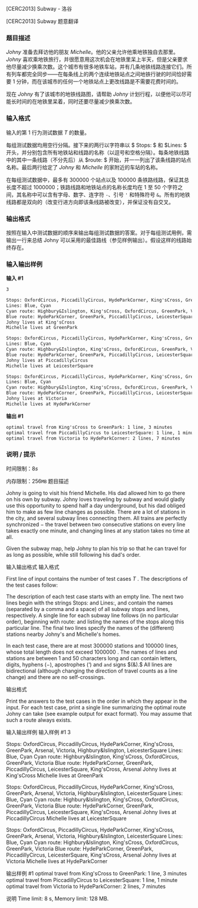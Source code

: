 



[CERC2013] Subway - 洛谷














[CERC2013] Subway
题意翻译
### 题目描述

$Johny$ 准备去拜访他的朋友 $Michelle$。他的父亲允许他乘地铁独自去那里。$Johny$ 喜欢乘地铁旅行，并很愿意用这次机会在地铁里呆上半天，但是父亲要求他尽量减少换乘次数。这个城市有很多地铁车站，并有几条地铁线路连接它们。所有列车都完全同步——在每条线上的两个连续地铁站点之间地铁行驶的时间恰好需要 $1$ 分钟，而在该城市的任何一个地铁站点上更改线路是不需要花费时间的。

现在 $Johny$ 有了该城市的地铁线路图，请帮助 $Johny$ 计划行程，以便他可以尽可能长时间的在地铁里呆着，同时还要尽量减少换乘次数。

### 输入格式

输入的第 $1$ 行为测试数据 $T$ 的数量。

每组测试数据均用空行分隔。接下来的两行以字符串以 $ Stops: $ 和  $Lines: $ 开头，并分别包含所有地铁站和线路的名称（以逗号和空格分隔）。每条地铁线路中的其中一条线路（不分先后）从 $route: $ 开始，并一一列出了该条线路的站点名称。最后两行给定了 $Johny$ 和 $Michelle$ 的家附近的车站的名称。

在每组测试数据中，最多有 $300000$ 个站点以及 $100000$ 条铁路线路，保证其总长度不超过 $1000000$；铁路线路和地铁站点的名称长度均在 $1$ 至 $50$ 个字符之间，其名称中可以含有字母、数字、连字符 `-`、引号 `'` 和特殊符号 `&`。所有的地铁线路都是双向的（改变行进方向即该条线路被改变），并保证没有自交叉。

### 输出格式

按照在输入中测试数据的顺序来输出每组测试数据的答案。对于每组测试用例，需输出一行来总结 Johny 可以采用的最佳路线（参见样例输出）。假设这样的线路始终存在。

### 输入输出样例

**输入 #1**

```txt
3

Stops: OxfordCircus, PiccadillyCircus, HydeParkCorner, King'sCross, GreenPark, Arsenal, Victoria, Highbury&Islington, LeicesterSquare
Lines: Blue, Cyan
Cyan route: Highbury&Islington, King'sCross, OxfordCircus, GreenPark, Victoria
Blue route: HydeParkCorner, GreenPark, PiccadillyCircus, LeicesterSquare, King'sCross, Arsenal
Johny lives at King'sCross
Michelle lives at GreenPark

Stops: OxfordCircus, PiccadillyCircus, HydeParkCorner, King'sCross, GreenPark, Arsenal, Victoria, Highbury&Islington, LeicesterSquare
Lines: Blue, Cyan
Cyan route: Highbury&Islington, King'sCross, OxfordCircus, GreenPark, Victoria
Blue route: HydeParkCorner, GreenPark, PiccadillyCircus, LeicesterSquare, King'sCross, Arsenal
Johny lives at PiccadillyCircus
Michelle lives at LeicesterSquare

Stops: OxfordCircus, PiccadillyCircus, HydeParkCorner, King'sCross, GreenPark, Arsenal, Victoria, Highbury&Islington, LeicesterSquare
Lines: Blue, Cyan
Cyan route: Highbury&Islington, King'sCross, OxfordCircus, GreenPark, Victoria
Blue route: HydeParkCorner, GreenPark, PiccadillyCircus, LeicesterSquare, King'sCross, Arsenal
Johny lives at Victoria
Michelle lives at HydeParkCorner
```

**输出 #1**

```txt
optimal travel from King'sCross to GreenPark: 1 line, 3 minutes
optimal travel from PiccadillyCircus to LeicesterSquare: 1 line, 1 minute
optimal travel from Victoria to HydeParkCorner: 2 lines, 7 minutes
```

### 说明 / 提示

时间限制：$8s$

内存限制：$256\texttt{MB}$
题目描述


Johny is going to visit his friend Michelle. His dad allowed him to go there on his own by subway. Johny loves traveling by subway and would gladly use this opportunity to spend half a day underground, but his dad obliged him to make as few line changes as possible. There are a lot of stations in the city, and several subway lines connecting them. All trains are perfectly synchronized $-$ the travel between two consecutive stations on every line takes exactly one minute, and changing lines at any station takes no time at all.

Given the subway map, help Johny to plan his trip so that he can travel for as long as possible, while still following his dad's order.


输入输出格式
输入格式



First line of input contains the number of test cases $T$ . The descriptions of the test cases follow:

The description of each test case starts with an empty line. The next two lines begin with the strings Stops: and Lines:, and contain the names (separated by a comma and a space) of all subway stops and lines, respectively. A single line for each subway line follows (in no particular order), beginning with route: and listing the names of the stops along this particular line. The final two lines specify the names of the (different) stations nearby Johny's and Michelle's homes.

In each test case, there are at most $300 000$ stations and $100 000$ lines, whose total length does not exceed $1 000 000$ . The names of lines and stations are between $1$ and $50$ characters long and can contain letters, digits, hyphens $(-),$ apostrophes $(‘)$ and `and` signs $(&).$ All lines are bidirectional (although changing the direction of travel counts as a line change) and there are no self-crossings.


输出格式



Print the answers to the test cases in the order in which they appear in the input. For each test case, print a single line summarizing the optimal route Johny can take (see example output for exact format). You may assume that such a route always exists.


输入输出样例
输入样例 #1
3

Stops: OxfordCircus, PiccadillyCircus, HydeParkCorner, King'sCross, GreenPark, Arsenal, Victoria, Highbury&Islington, LeicesterSquare
Lines: Blue, Cyan
Cyan route: Highbury&Islington, King'sCross, OxfordCircus, GreenPark, Victoria
Blue route: HydeParkCorner, GreenPark, PiccadillyCircus, LeicesterSquare, King'sCross, Arsenal
Johny lives at King'sCross
Michelle lives at GreenPark

Stops: OxfordCircus, PiccadillyCircus, HydeParkCorner, King'sCross, GreenPark, Arsenal, Victoria, Highbury&Islington, LeicesterSquare
Lines: Blue, Cyan
Cyan route: Highbury&Islington, King'sCross, OxfordCircus, GreenPark, Victoria
Blue route: HydeParkCorner, GreenPark, PiccadillyCircus, LeicesterSquare, King'sCross, Arsenal
Johny lives at PiccadillyCircus
Michelle lives at LeicesterSquare

Stops: OxfordCircus, PiccadillyCircus, HydeParkCorner, King'sCross, GreenPark, Arsenal, Victoria, Highbury&Islington, LeicesterSquare
Lines: Blue, Cyan
Cyan route: Highbury&Islington, King'sCross, OxfordCircus, GreenPark, Victoria
Blue route: HydeParkCorner, GreenPark, PiccadillyCircus, LeicesterSquare, King'sCross, Arsenal
Johny lives at Victoria
Michelle lives at HydeParkCorner

输出样例 #1
optimal travel from King'sCross to GreenPark: 1 line, 3 minutes
optimal travel from PiccadillyCircus to LeicesterSquare: 1 line, 1 minute
optimal travel from Victoria to HydeParkCorner: 2 lines, 7 minutes

说明
Time limit: 8 s, Memory limit: 128 MB. 








